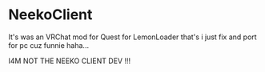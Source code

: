 # NeekoClient

 It's was an VRChat mod for Quest for LemonLoader that's i just fix and port for pc cuz funnie haha...

I4M NOT THE NEEKO CLIENT DEV !!!
